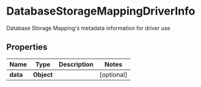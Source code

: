 

# DatabaseStorageMappingDriverInfo

Database Storage Mapping's metadata information for driver use

## Properties

Name | Type | Description | Notes
------------ | ------------- | ------------- | -------------
**data** | **Object** |  |  [optional]



